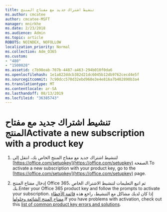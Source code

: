 ```yaml
---
title: تنشيط اشتراك جديد مع مفتاح المنتج
ms.author: cmcatee
author: cmcatee-MSFT
manager: mnirkhe
ms.date: 2/23/2018
ms.audience: Admin
ms.topic: article
ROBOTS: NOINDEX, NOFOLLOW
localization_priority: Normal
ms.collection: Adm_O365
ms.custom:
- "480"
- "1500028"
ms.assetid: c7b98eab-707b-4487-a463-294b010f0da6
ms.openlocfilehash: 1e1a822ddcb382d21dc6045b12db9762cecd4e5f
ms.sourcegitcommit: 7c90dcc570d32ebd968e3e4e816a7b482890b3a4
ms.translationtype: MT
ms.contentlocale: ar-SA
ms.lasthandoff: 08/13/2019
ms.locfileid: "36385743"
---
```

# <a name="activate-a-new-subscription-with-a-product-key"></a><span data-ttu-id="fda6e-102">تنشيط اشتراك جديد مع مفتاح المنتج</span><span class="sxs-lookup"><span data-stu-id="fda6e-102">Activate a new subscription with a product key</span></span>

1. <span data-ttu-id="fda6e-103">لتنشيط اشتراك جديد مع مفتاح المنتج الخاص بك، انتقل إلى [https://office.com/setupkey](https://office.com/setupkey) الصفحة.</span><span class="sxs-lookup"><span data-stu-id="fda6e-103">To activate a new subscription with your product key, go to the [https://office.com/setupkey](https://office.com/setupkey) page.</span></span>

2. <span data-ttu-id="fda6e-104">إدخال مفتاح المنتج Office 365، ثم اتبع التعليمات لتنشيط الاشتراك الخاص بك.</span><span class="sxs-lookup"><span data-stu-id="fda6e-104">Enter your Office 365 product key and follow the prompts to activate your subscription.</span></span> <span data-ttu-id="fda6e-105">إذا كان لديك مشاكل مع التنشيط، راجع هذه [قائمة الأخطاء مفتاح المنتج الشائعة وحلولها](https://docs.microsoft.com/en-us/office365/admin/misc/product-key-errors-and-solutions).</span><span class="sxs-lookup"><span data-stu-id="fda6e-105">If you have problems with activation, check out this [list of common product key errors and solutions](https://docs.microsoft.com/en-us/office365/admin/misc/product-key-errors-and-solutions).</span></span>